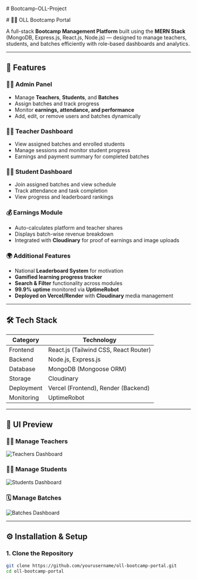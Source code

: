 
#   B o o t c a m p - O L L - P r o j e c t 


 # 🧑‍💻 OLL Bootcamp Portal

A full-stack **Bootcamp Management Platform** built using the **MERN Stack** (MongoDB, Express.js, React.js, Node.js) — designed to manage teachers, students, and batches efficiently with role-based dashboards and analytics.

---

## 🚀 Features

### 👩‍🏫 Admin Panel
- Manage **Teachers**, **Students**, and **Batches**
- Assign batches and track progress
- Monitor **earnings, attendance, and performance**
- Add, edit, or remove users and batches dynamically

### 👨‍🏫 Teacher Dashboard
- View assigned batches and enrolled students
- Manage sessions and monitor student progress
- Earnings and payment summary for completed batches

### 🧑‍🎓 Student Dashboard
- Join assigned batches and view schedule
- Track attendance and task completion
- View progress and leaderboard rankings

### 💰 Earnings Module
- Auto-calculates platform and teacher shares
- Displays batch-wise revenue breakdown
- Integrated with **Cloudinary** for proof of earnings and image uploads

### 🌍 Additional Features
- National **Leaderboard System** for motivation
- **Gamified learning progress tracker**
- **Search & Filter** functionality across modules
- **99.9% uptime** monitored via **UptimeRobot**
- **Deployed on Vercel/Render** with **Cloudinary** media management

---

## 🛠️ Tech Stack

| Category | Technology |
|-----------|-------------|
| Frontend | React.js (Tailwind CSS, React Router) |
| Backend | Node.js, Express.js |
| Database | MongoDB (Mongoose ORM) |
| Storage | Cloudinary |
| Deployment | Vercel (Frontend), Render (Backend) |
| Monitoring | UptimeRobot |

---

## 📸 UI Preview

### 👨‍🏫 Manage Teachers
![Teachers Dashboard](./assets/manage-teachers.png)

### 🧑‍🎓 Manage Students
![Students Dashboard](./assets/manage-students.png)

### 🗓️ Manage Batches
![Batches Dashboard](./assets/manage-batches.png)

---

## ⚙️ Installation & Setup

### 1. Clone the Repository
```bash
git clone https://github.com/yourusername/oll-bootcamp-portal.git
cd oll-bootcamp-portal

 
